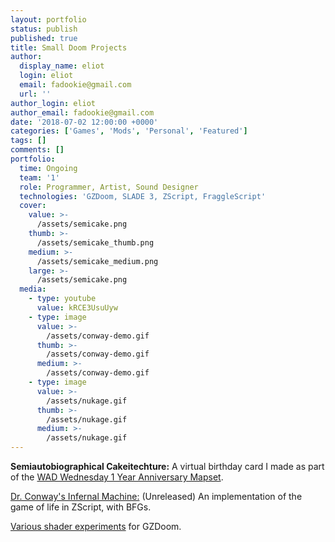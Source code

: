 ```yaml
---
layout: portfolio
status: publish
published: true
title: Small Doom Projects
author:
  display_name: eliot
  login: eliot
  email: fadookie@gmail.com
  url: ''
author_login: eliot
author_email: fadookie@gmail.com
date: '2018-07-02 12:00:00 +0000'
categories: ['Games', 'Mods', 'Personal', 'Featured']
tags: []
comments: []
portfolio:
  time: Ongoing
  team: '1'
  role: Programmer, Artist, Sound Designer
  technologies: 'GZDoom, SLADE 3, ZScript, FraggleScript'
  cover:
    value: >-
      /assets/semicake.png
    thumb: >-
      /assets/semicake_thumb.png
    medium: >-
      /assets/semicake_medium.png
    large: >-
      /assets/semicake.png
  media:
    - type: youtube
      value: kRCE3UsuUyw
    - type: image
      value: >-
        /assets/conway-demo.gif 
      thumb: >-
        /assets/conway-demo.gif 
      medium: >-
        /assets/conway-demo.gif 
    - type: image
      value: >-
        /assets/nukage.gif
      thumb: >-
        /assets/nukage.gif
      medium: >-
        /assets/nukage.gif
---
```

<p><b>Semiautobiographical Cakeitechture:</b> A virtual birthday card I made as part of the <a href="https://www.doomworld.com/idgames/levels/doom2/Ports/v-z/wadwed1">WAD Wednesday 1 Year Anniversary Mapset</a>.</p>
<p><a href="https://github.com/fadookie/ggj2018/tree/conway">Dr. Conway's Infernal Machine:</a> (Unreleased) An implementation of the game of life in ZScript, with BFGs.</p>
<p><a href="https://github.com/fadookie/gzdoom-shaders">Various shader experiments</a> for GZDoom.</p>
